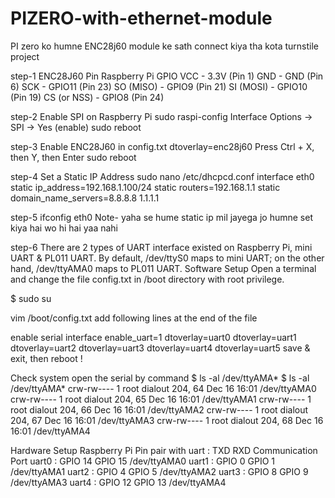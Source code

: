 # PIZERO-with-ethernet-module
PI zero ko humne ENC28j60 module ke sath connect kiya tha kota turnstile project

step-1
ENC28J60 Pin	Raspberry Pi GPIO
VCC	- 3.3V (Pin 1)
GND	- GND (Pin 6)
SCK	- GPIO11 (Pin 23)
SO (MISO)	- GPIO9 (Pin 21)
SI (MOSI)	- GPIO10 (Pin 19)
CS (or NSS)	- GPIO8 (Pin 24)

step-2
Enable SPI on Raspberry Pi
sudo raspi-config
Interface Options → SPI → Yes (enable)
sudo reboot

step-3
Enable ENC28J60 in config.txt
dtoverlay=enc28j60
Press Ctrl + X, then Y, then Enter
sudo reboot

step-4
Set a Static IP Address
sudo nano /etc/dhcpcd.conf
interface eth0
static ip_address=192.168.1.100/24
static routers=192.168.1.1
static domain_name_servers=8.8.8.8 1.1.1.1


step-5
ifconfig eth0
Note- yaha se hume static ip mil jayega jo humne set kiya hai wo hi hai yaa nahi

step-6
There are 2 types of UART interface existed on Raspberry Pi, mini UART & PL011 UART. By default, /dev/ttyS0 maps to mini UART; on the other hand, /dev/ttyAMA0 maps to PL011 UART. Software Setup Open a terminal and change the file config.txt in /boot directory with root privilege.

$ sudo su

vim /boot/config.txt
add following lines at the end of the file

enable serial interface
enable_uart=1 dtoverlay=uart0 dtoverlay=uart1 dtoverlay=uart2 dtoverlay=uart3 dtoverlay=uart4 dtoverlay=uart5 save & exit, then reboot !

Check system open the serial by command $ ls -al /dev/ttyAMA* $ ls -al /dev/ttyAMA* crw-rw---- 1 root dialout 204, 64 Dec 16 16:01 /dev/ttyAMA0 crw-rw---- 1 root dialout 204, 65 Dec 16 16:01 /dev/ttyAMA1 crw-rw---- 1 root dialout 204, 66 Dec 16 16:01 /dev/ttyAMA2 crw-rw---- 1 root dialout 204, 67 Dec 16 16:01 /dev/ttyAMA3 crw-rw---- 1 root dialout 204, 68 Dec 16 16:01 /dev/ttyAMA4

Hardware Setup Raspberry Pi Pin pair with uart : TXD RXD Communication Port uart0 : GPIO 14 GPIO 15 /dev/ttyAMA0 uart1 : GPIO 0 GPIO 1 /dev/ttyAMA1 uart2 : GPIO 4 GPIO 5 /dev/ttyAMA2 uart3 : GPIO 8 GPIO 9 /dev/ttyAMA3 uart4 : GPIO 12 GPIO 13 /dev/ttyAMA4
